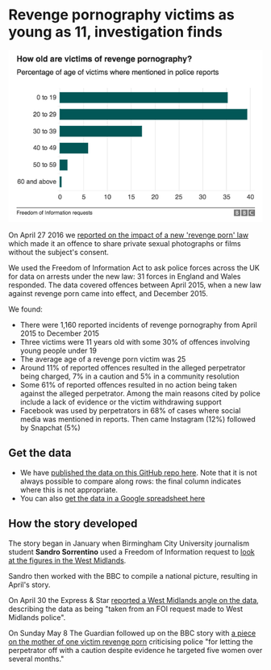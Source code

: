 # Revenge pornography victims as young as 11, investigation finds

![](https://raw.githubusercontent.com/BBC-Data-Unit/revenge-porn/master/revenge_porn_victim_ages.png)

On April 27 2016 we [reported on the impact of a new 'revenge porn' law](http://www.bbc.co.uk/news/uk-england-36054273) which made it an offence to share private sexual photographs or films without the subject's consent.

We used the Freedom of Information Act to ask police forces across the UK for data on arrests under the new law: 31 forces in England and Wales responded. The data covered offences between April 2015, when a new law against revenge porn came into effect, and December 2015.

We found:

* There were 1,160 reported incidents of revenge pornography from April 2015 to December 2015
* Three victims were 11 years old with some 30% of offences involving young people under 19
* The average age of a revenge porn victim was 25
* Around 11% of reported offences resulted in the alleged perpetrator being charged, 7% in a caution and 5% in a community resolution
* Some 61% of reported offences resulted in no action being taken against the alleged perpetrator. Among the main reasons cited by police include a lack of evidence or the victim withdrawing support
* Facebook was used by perpetrators in 68% of cases where social media was mentioned in reports. Then came Instagram (12%) followed by Snapchat (5%)

## Get the data

* We have [published the data on this GitHub repo here](https://github.com/BBC-Data-Unit/revenge-porn/blob/master/revengedata%20NB%20-%20NOT%20ALWAYS%20POSSIBLE%20TO%20COMPARE%20ALONG%20ROWS%20-%20SEE%20COLUMN%20S%20%20-%20Sheet1.csv). Note that it is not always possible to compare along rows: the final column indicates where this is not appropriate.
* You can also [get the data in a Google spreadsheet here](https://docs.google.com/spreadsheets/d/1T6bqWcss4JKu7L9LV11VLy-z8FeYPUP42ZW-SNe3Gmw/edit#gid=2041719221)

## How the story developed

The story began in January when Birmingham City University journalism student **Sandro Sorrentino** used a Freedom of Information request to [look at the figures in the West Midlands](http://brumbynumbers.com/473-2/).

Sandro then worked with the BBC to compile a national picture, resulting in April's story.

On April 30 the Express & Star [reported a West Midlands angle on the data](http://www.expressandstar.com/news/crime/2016/04/30/13-year-old-a-victim-of-revenge-porn-attack/), describing the data as being "taken from an FOI request made to West Midlands police".

On Sunday May 8 The Guardian followed up on the BBC story with [a piece on the mother of one victim revenge porn](https://www.theguardian.com/technology/2016/may/08/revenge-porn-decision-sparks-anger-at-police) criticising police "for letting the perpetrator off with a caution despite evidence he targeted five women over several months."
